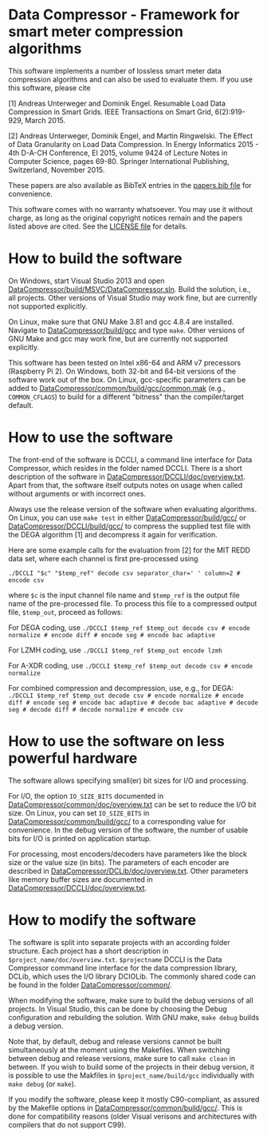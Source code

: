 Data Compressor - Framework for smart meter compression algorithms
==================================================================

This software implements a number of lossless smart meter data compression algorithms and can also be used to evaluate them. If you use this software, please cite

[1] Andreas Unterweger and Dominik Engel. Resumable Load Data Compression in Smart Grids. IEEE Transactions on Smart Grid, 6(2):919-929, March 2015.

[2] Andreas Unterweger, Dominik Engel, and Martin Ringwelski. The Effect of Data Granularity on Load Data Compression. In Energy Informatics 2015 - 4th D-A-CH Conference, EI 2015, volume 9424 of Lecture Notes in Computer Science, pages 69-80. Springer International Publishing, Switzerland, November 2015.

These papers are also available as BibTeX entries in the [papers.bib file](papers.bib) for convenience.

This software comes with no warranty whatsoever. You may use it without charge, as long as the original copyright notices remain and the papers listed above are cited. See the [LICENSE file](LICENSE) for details.

How to build the software
=========================

On Windows, start Visual Studio 2013 and open [DataCompressor/build/MSVC/DataCompressor.sln](DataCompressor/build/MSVC/DataCompressor.sln). Build the solution, i.e., all projects. Other versions of Visual Studio may work fine, but are currently not supported explicitly.

On Linux, make sure that GNU Make 3.81 and gcc 4.8.4 are installed. Navigate to [DataCompressor/build/gcc](DataCompressor/build/gcc) and type `make`. Other versions of GNU Make and gcc may work fine, but are currently not supported explicitly.

This software has been tested on Intel x86-64 and ARM v7 precessors (Raspberry Pi 2). On Windows, both 32-bit and 64-bit versions of the software work out of the box. On Linux, gcc-specific parameters can be added to [DataCompressor/common/build/gcc/common.mak](DataCompressor/common/build/gcc/common.mak) (e.g., `COMMON_CFLAGS`) to build for a different "bitness" than the compiler/target default.

How to use the software
=======================

The front-end of the software is DCCLI, a command line interface for Data Compressor, which resides in the folder named DCCLI. There is a short description of the software in [DataCompressor/DCCLI/doc/overview.txt](DataCompressor/DCCLI/doc/overview.txt). Apart from that, the software itself outputs notes on usage when called without arguments or with incorrect ones.

Always use the release version of the software when evaluating algorithms. On Linux, you can use `make test` in either [DataCompressor/build/gcc/](DataCompressor/build/gcc/) or [DataCompressor/DCCLI/build/gcc/](DataCompressor/DCCLI/build/gcc/) to compress the supplied test file with the DEGA algorithm [1] and decompress it again for verification.

Here are some example calls for the evaluation from [2] for the MIT REDD data set, where each channel is first pre-processed using

    ./DCCLI "$c" "$temp_ref" decode csv separator_char=' ' column=2 # encode csv

where `$c` is the input channel file name and `$temp_ref` is the output file name of the pre-processed file. To process this file to a compressed output file, `$temp_out`, proceed as follows:

For DEGA coding, use `./DCCLI $temp_ref $temp_out decode csv # encode normalize # encode diff # encode seg # encode bac adaptive`

For LZMH coding, use `./DCCLI $temp_ref $temp_out encode lzmh`

For A-XDR coding, use `./DCCLI $temp_ref $temp_out decode csv # encode normalize`

For combined compression and decompression, use, e.g., for DEGA: `./DCCLI $temp_ref $temp_out decode csv # encode normalize # encode diff # encode seg # encode bac adaptive # decode bac adaptive # decode seg # decode diff # decode normalize # encode csv`


How to use the software on less powerful hardware
=================================================

The software allows specifying small(er) bit sizes for I/O and processing.

For I/O, the option `IO_SIZE_BITS` documented in [DataCompressor/common/doc/overview.txt](DataCompressor/common/doc/overview.txt) can be set to reduce the I/O bit size. On Linux, you can set `IO_SIZE_BITS` in [DataCompressor/common/build/gcc/](DataCompressor/common/build/gcc/) to a corresponding value for convenience. In the debug version of the software, the number of usable bits for I/O is printed on application startup.

For processing, most encoders/decoders have parameters like the block size or the value size (in bits). The parameters of each encoder are described in [DataCompressor/DCLib/doc/overview.txt](DataCompressor/DCLib/doc/overview.txt). Other parameters like memory buffer sizes are documented in [DataCompressor/DCCLI/doc/overview.txt](DataCompressor/DCCLI/doc/overview.txt).


How to modify the software
==========================

The software is split into separate projects with an according folder structure. Each project has a short description in `$project_name/doc/overview.txt`. `$projectname` DCCLI is the Data Compressor command line interface for the data compression library, DCLib, which uses the I/O library DCIOLib. The commonly shared code can be found in the folder [DataCompressor/common/](DataCompressor/common/).

When modifying the software, make sure to build the debug versions of all projects. In Visual Studio, this can be done by choosing the Debug configuration and rebuilding the solution. With GNU make, `make debug` builds a debug version.

Note that, by default, debug and release versions cannot be built simultaneously at the moment using the Makefiles. When switching between debug and release versions, make sure to call `make clean` in between. If you wish to build some of the projects in their debug version, it is possible to use the Makfiles in `$project_name/build/gcc` individually with `make debug` (or `make`).

If you modify the software, please keep it mostly C90-compliant, as assured by the Makefile options in [DataCompressor/common/build/gcc/](DataCompressor/common/build/gcc/). This is done for compatibility reasons (older Visual verisons and architectures with compilers that do not support C99).
